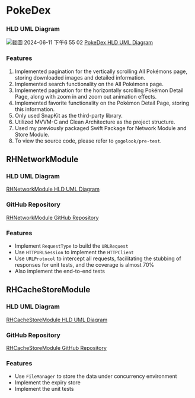 # PokeDex

### HLD UML Diagram
![截圖 2024-06-11 下午6 55 02](https://github.com/HsinChungHan/RHPokemonDemoApp/assets/38360195/7abcb201-7d62-4ab8-b26e-cce85ccead7b)
[PokeDex HLD UML Diagram](https://drive.google.com/file/d/1rj64vxYIehiInN44wptd7_VTRQUSObk5/view?usp=sharing)

### Features
1. Implemented pagination for the vertically scrolling All Pokémons page, storing downloaded images and detailed information.
2. Implemented search functionality on the All Pokémons page.
3. Implemented pagination for the horizontally scrolling Pokémon Detail Page, along with zoom in and zoom out animation effects.
4. Implemented favorite functionality on the Pokémon Detail Page, storing this information.
5. Only used SnapKit as the third-party library.
6. Utilized MVVM-C and Clean Architecture as the project structure.
7. Used my previously packaged Swift Package for Network Module and Store Module.
8. To view the source code, please refer to `gogolook/pre-test`.

## RHNetworkModule

### HLD UML Diagram
[RHNetworkModule HLD UML Diagram](https://drive.google.com/file/d/1XZIxtJpFj8Nz6CUw0lM_iOyMoprn3QmU/view?usp=sharing)

### GitHub Repository
[RHNetworkModule GitHub Repository](https://github.com/HsinChungHan/RHNetwork)

### Features
- Implement `RequestType` to build the `URLRequest`
- Use `HTTPURLSession` to implement the `HTTPClient`
- Use `URLProtocol` to intercept all requests, facilitating the stubbing of responses for unit tests, and the coverage is almost 70%
- Also implement the end-to-end tests

## RHCacheStoreModule

### HLD UML Diagram
[RHCacheStoreModule HLD UML Diagram](https://drive.google.com/file/d/1NaNG4Wfvdl3L-_dPzuK7_0radgprjxYG/view?usp=sharing)

### GitHub Repository
[RHCacheStoreModule GitHub Repository](https://github.com/HsinChungHan/RHCacheStore)

### Features
- Use `FileManager` to store the data under concurrency environment
- Implement the expiry store
- Implement the unit tests
